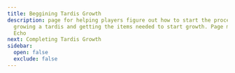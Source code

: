 ```yaml
---
title: Beggining Tardis Growth
description: page for helping players figure out how to start the process of
  growing a tardis and getting the items needed to start growth. Page made by
  Echo
next: Completing Tardis Growth
sidebar:
  open: false
  exclude: false
---
```

